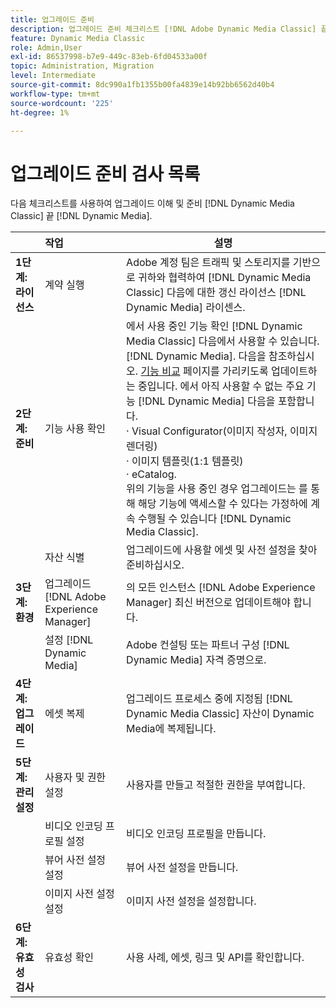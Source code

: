 ```yaml
---
title: 업그레이드 준비
description: 업그레이드 준비 체크리스트 [!DNL Adobe Dynamic Media Classic] 끝 [!DNL Dynamic Media] 날짜 [!DNL Adobe Experience Manager].
feature: Dynamic Media Classic
role: Admin,User
exl-id: 86537998-b7e9-449c-83eb-6fd04533a00f
topic: Administration, Migration
level: Intermediate
source-git-commit: 8dc990a1fb1355b00fa4839e14b92bb6562d40b4
workflow-type: tm+mt
source-wordcount: '225'
ht-degree: 1%

---
```


# 업그레이드 준비 검사 목록

다음 체크리스트를 사용하여 업그레이드 이해 및 준비 [!DNL Dynamic Media Classic] 끝 [!DNL Dynamic Media].

|  | 작업 | 설명 |
| :--- | :--- | --- |
| **1단계: 라이선스** | 계약 실행 | Adobe 계정 팀은 트래픽 및 스토리지를 기반으로 귀하와 협력하여 [!DNL Dynamic Media Classic] 다음에 대한 갱신 라이선스 [!DNL Dynamic Media] 라이센스. |
| **2단계: 준비** | 기능 사용 확인 | 에서 사용 중인 기능 확인 [!DNL Dynamic Media Classic] 다음에서 사용할 수 있습니다. [!DNL Dynamic Media]. 다음을 참조하십시오. [기능 비교](/help/using/upgrade-feature-comparison.md) 페이지를 가리키도록 업데이트하는 중입니다. 에서 아직 사용할 수 없는 주요 기능 [!DNL Dynamic Media] 다음을 포함합니다.<br>· Visual Configurator(이미지 작성자, 이미지 렌더링)<br>· 이미지 템플릿(1:1 템플릿)<br>· eCatalog.<br>위의 기능을 사용 중인 경우 업그레이드는 를 통해 해당 기능에 액세스할 수 있다는 가정하에 계속 수행될 수 있습니다 [!DNL Dynamic Media Classic]. |
|   | 자산 식별 | 업그레이드에 사용할 에셋 및 사전 설정을 찾아 준비하십시오. |
| **3단계: 환경** | 업그레이드 [!DNL Adobe Experience Manager] | 의 모든 인스턴스 [!DNL Adobe Experience Manager] 최신 버전으로 업데이트해야 합니다. |
|   | 설정 [!DNL Dynamic Media] | Adobe 컨설팅 또는 파트너 구성 [!DNL Dynamic Media] 자격 증명으로. |
| **4단계: 업그레이드** | 에셋 복제 | 업그레이드 프로세스 중에 지정됨 [!DNL Dynamic Media Classic] 자산이 Dynamic Media에 복제됩니다. |
| **5단계: 관리 설정** | 사용자 및 권한 설정 | 사용자를 만들고 적절한 권한을 부여합니다. |
|   | 비디오 인코딩 프로필 설정 | 비디오 인코딩 프로필을 만듭니다. |
|   | 뷰어 사전 설정 설정 | 뷰어 사전 설정을 만듭니다. |
|   | 이미지 사전 설정 설정 | 이미지 사전 설정을 설정합니다. |
| **6단계: 유효성 검사** | 유효성 확인 | 사용 사례, 에셋, 링크 및 API를 확인합니다. |
